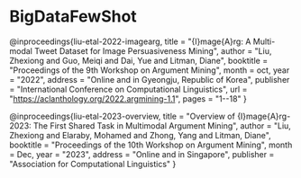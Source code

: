 # BigDataFewShot

@inproceedings{liu-etal-2022-imagearg,
    title = "{I}mage{A}rg: A Multi-modal Tweet Dataset for Image Persuasiveness Mining",
    author = "Liu, Zhexiong  and Guo, Meiqi  and Dai, Yue  and Litman, Diane",
    booktitle = "Proceedings of the 9th Workshop on Argument Mining",
    month = oct,
    year = "2022",
    address = "Online and in Gyeongju, Republic of Korea",
    publisher = "International Conference on Computational Linguistics",
    url = "https://aclanthology.org/2022.argmining-1.1",
    pages = "1--18"
    }
    
@inproceedings{liu-etal-2023-overview,
    title = "Overview of {I}mage{A}rg-2023: The First Shared Task in Multimodal Argument Mining",
    author = "Liu, Zhexiong  and Elaraby, Mohamed  and Zhong, Yang  and Litman, Diane",
    booktitle = "Proceedings of the 10th Workshop on Argument Mining",
    month = Dec,
    year = "2023",
    address = "Online and in Singapore",
    publisher = "Association for Computational Linguistics"
    }
